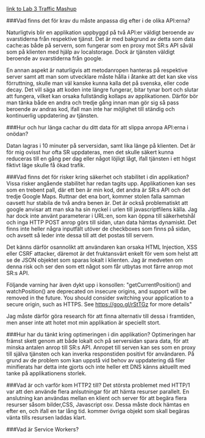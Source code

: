 [link to Lab 3 Traffic Mashup](http://46.101.141.31/)

###Vad finns det för krav du måste anpassa dig efter i de olika API:erna?

Naturligtvis blir en applikation uppbyggd på två API:er väldigt beroende av svarstiderna från respektive tjänst. Det är med bakgrund av detta som data cache:as både på servern, som fungerar som en proxy mot SR:s API såväl som på klienten med hjälp av localstorage. Dock är tjänsten väldigt beroende av svarstiderna från google.

En annan aspekt är naturligvis att metodanropen hanteras på respektive server samt att man som utvecklare måste hålla i åtanke att det kan ske viss förruttning, skulle man väl kanske kunna kalla det på svenska, eller code decay. Det vill säga att koden inte längre fungerar, bitar tynar bort och slutar att fungera, vilket kan orsaka fullständig kollaps av applikationen. Därför bör man tänka både en andra och tredje gång innan man gör sig så pass beroende av andras kod, ifall man inte har möjlighet till ständig och kontinuerlig uppdatering av tjänsten.

###Hur och hur länga cachar du ditt data för att slippa anropa API:erna i onödan?

Datan lagras i 10 minuter på serversidan, samt lika länge på klienten. Det är för mig ovisst hur ofta SR uppdateras, men det skulle säkert kunna reduceras till en gång per dag eller något löjligt lågt, ifall tjänsten i ett högst fiktivt läge skulle få ökad trafik.

###Vad finns det för risker kring säkerhet och stabilitet i din applikation?
Vissa risker angående stabilitet har redan tagits upp. Applikationen kan ses som en trebent pall, där ett ben är min kod, det andra är SR:s API och det tredje Google Maps. Ruttnar det ena bort, kommer stolen falla samman oavsett hur stabila de två andra benen är. Det är också problematiskt att google anvisar att man ska ha sin nyckel i urlen till javascriptfilens källa. Jag har dock inte använt parameterar i URL:en, som kan öppna till säkerhetshål och inga HTTP POST anrop görs till sidan, utan data hämtas dynamiskt. Det finns inte heller några inputfält utöver de checkboxes som finns på sidan, och avsett så leder inte dessa till att det postas till servern.

Det känns därför osannolikt att användaren kan orsaka HTML Injection, XSS eller CSRF attacker, däremot är det fruktansvärt enkelt för vem som helst att se de JSON objektet som sparas lokalt i klienten. Jag är medveten om denna risk och ser den som ett något som får utbytas mot färre anrop mot SR:s API.

Följande varning har även dykt upp i konsollen:
"getCurrentPosition() and watchPosition() are deprecated on insecure origins, and support will be removed in the future. You should consider switching your application to a secure origin, such as HTTPS. See https://goo.gl/rStTGz for more details"

Jag måste därför göra research för att finna alternativ till dessa i framtiden, men anser inte att hotet mot min applikation är speciellt stort.

###Hur har du tänkt kring optimeringen i din applikation?
Optimeringen har främst skett genom att både lokalt och på serversidan spara data, för att minska antalen anrop till SR:s API. Anropet till serven kan ses som en proxy till själva tjänsten och kan inverka responstiden positivt för användaren.
På grund av de problem som kan uppstå vid behov av uppdatering då filer minifierats har detta inte gjorts och inte heller ett DNS känns aktuellt med tanke på applikationens storlek. 


###Vad är och varför kom HTTP2 till?
Det största problemet med HTTP/1 var att den använde flera anlsutningar för att hämta resurser parallelt. En anslutning kan användas mellan en klient och server för att begära flera resurser såsom bilder,CSS, Javascript osv. Dessa måste dock hämtas en efter en, och ifall en tar lång tid. kommer övriga objekt som skall begäras vänta tills resursen laddas klart.


###Vad är Service Workers?
